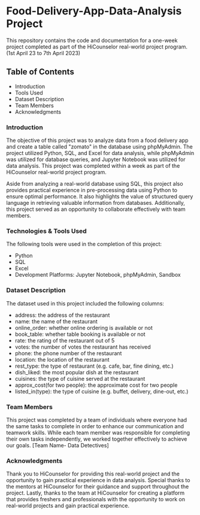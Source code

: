 # Food-Delivery-App-Data-Analysis Project
This repository contains the code and documentation for a one-week project completed as part of the HiCounselor real-world project program. (1st April 23 to 7th April 2023)
## Table of Contents
* Introduction
* Tools Used
* Dataset Description
* Team Members
* Acknowledgments

### Introduction
The objective of this project was to analyze data from a food delivery app and create a table called "zomato" in the database using phpMyAdmin. The project utilized Python, SQL, and Excel for data analysis, while phpMyAdmin was utilized for database queries, and Jupyter Notebook was utilized for data analysis. This project was completed within a week as part of the HiCounselor real-world project program.

Aside from analyzing a real-world database using SQL, this project also provides practical experience in pre-processing data using Python to ensure optimal performance. It also highlights the value of structured query language in retrieving valuable information from databases. Additionally, this project served as an opportunity to collaborate effectively with team members.

### Technologies & Tools Used

The following tools were used in the completion of this project:
* Python
* SQL
* Excel
* Development Platforms: Jupyter Notebook, phpMyAdmin, Sandbox

### Dataset Description
The dataset used in this project included the following columns:

* address: the address of the restaurant
* name: the name of the restaurant
* online_order: whether online ordering is available or not
* book_table: whether table booking is available or not
* rate: the rating of the restaurant out of 5
* votes: the number of votes the restaurant has received
* phone: the phone number of the restaurant
* location: the location of the restaurant
* rest_type: the type of restaurant (e.g. cafe, bar, fine dining, etc.)
* dish_liked: the most popular dish at the restaurant
* cuisines: the type of cuisine served at the restaurant
* approx_cost(for two people): the approximate cost for two people
* listed_in(type): the type of cuisine (e.g. buffet, delivery, dine-out, etc.)

### Team Members 
This project was completed by a team of individuals where everyone had the same tasks to complete in order to enhance our communication and teamwork skills. While each team member was responsible for completing their own tasks independently, we worked together effectively to achieve our goals. [Team Name- Data Detectives]

### Acknowledgments

Thank you to HiCounselor for providing this real-world project and the opportunity to gain practical experience in data analysis.
Special thanks to the mentors at HiCounselor for their guidance and support throughout the project.
Lastly, thanks to the team at HiCounselor for creating a platform that provides freshers and professionals with the opportunity to work on real-world projects and gain practical experience.



